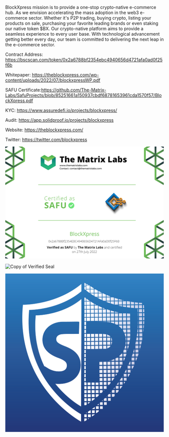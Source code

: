 
BlockXpress mission is to provide a one-stop crypto-native e-commerce hub. As we envision accelerating the mass adoption in the web3 e-commerce sector.  Whether it's P2P trading, buying crypto, listing your products on sale, purchasing your favorite leading brands or even staking our native token $BX. Our crypto-native platform aims to provide a seamless experience to every user base. With technological advancement getting better every day, our team is committed to delivering the next leap in the e-commerce sector.

Contract Address: https://bscscan.com/token/0x2a6788bf2354ebc4940656d4721afa0ad0f25f6b

Whitepaper: https://theblockxpress.com/wp-content/uploads/2022/07/blockxpressWP.pdf

SAFU Certificate:https://github.com/The-Matrix-Labs/SafuProjects/blob/85251661a150937cbdf68781653961cda1570f57/BlockXpress.pdf

KYC: https://www.assuredefi.io/projects/blockxpress/

Audit: https://app.solidproof.io/projects/blockxpress

Website: https://theblockxpress.com/

Twitter: https://twitter.com/blockxpress

![Copy of Certification](https://github.com/BlockXpress/BlockXpress/blob/fa9be524c2e91aa3e3ab2149de38306ef4c73af1/Media/SAFU%20Certification.png)


![Copy of Verified Seal](https://user-images.githubusercontent.com/109474535/180249378-2a57beb4-615e-41d9-a98d-645540263289.png)


![Copy of Verified Seal](https://github.com/BlockXpress/BlockXpress/blob/c696a78fea6b1b1c155e115ebb7f68e80311084b/Media/SolidProof.png)
